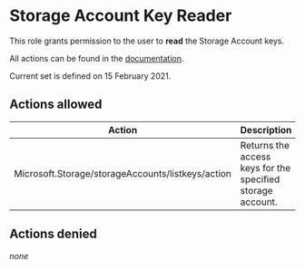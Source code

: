 # Storage Account Key Reader

This role grants permission to the user to **read** the Storage Account keys.

All actions can be found in the [documentation](https://docs.microsoft.com/en-us/azure/role-based-access-control/resource-provider-operations#microsoftstorage).

Current set is defined on 15 February 2021.

## Actions allowed

| Action | Description |
|-|-|
| Microsoft.Storage/storageAccounts/listkeys/action | Returns the access keys for the specified storage account. |

## Actions denied

_none_
